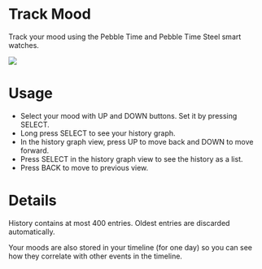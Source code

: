 Track Mood
==========

Track your mood using the Pebble Time and Pebble Time Steel smart watches.

<a href="http://pblweb.com/appstore/5552100eec8de733ba00003f" title="Track Mood on the Pebble appstore">
  <img src="http://pblweb.com/badge/5552100eec8de733ba00003f/black/large/" />
</a>

Usage
=====

* Select your mood with UP and DOWN buttons. Set it by pressing SELECT.
* Long press SELECT to see your history graph.
* In the history graph view, press UP to move back and DOWN to move forward.
* Press SELECT in the history graph view to see the history as a list.
* Press BACK to move to previous view.

Details
=======

History contains at most 400 entries. Oldest entries are discarded
automatically.

Your moods are also stored in your timeline (for one day) so you can see how
they correlate with other events in the timeline.
